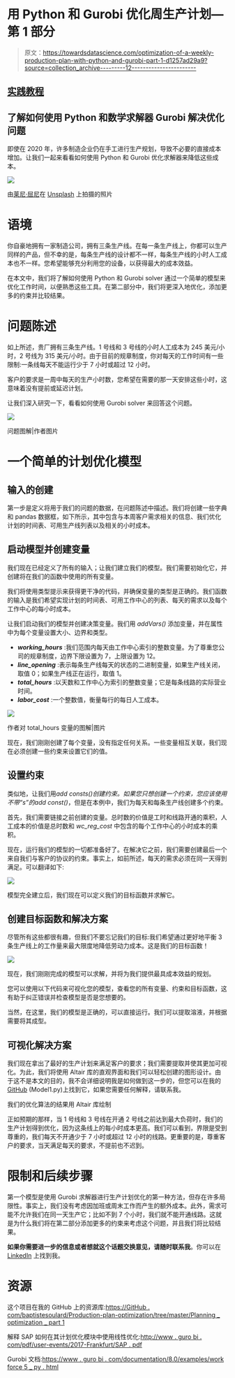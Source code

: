 # 用 Python 和 Gurobi 优化周生产计划—第 1 部分

> 原文：<https://towardsdatascience.com/optimization-of-a-weekly-production-plan-with-python-and-gurobi-part-1-d1257ad29a9?source=collection_archive---------12----------------------->

## [实践教程](https://towardsdatascience.com/tagged/hands-on-tutorials)

## 了解如何使用 Python 和数学求解器 Gurobi 解决优化问题

即使在 2020 年，许多制造企业仍在手工进行生产规划，导致不必要的直接成本增加。让我们一起来看看如何使用 Python 和 Gurobi 优化求解器来降低这些成本。

![](img/6c12a7d0749fa91205e2331d9dd482ba.png)

由[莱尼·屈尼](https://unsplash.com/@lennykuhne)在 [Unsplash](https://images.unsplash.com/photo-1567789884554-0b844b597180?) 上拍摄的照片

# 语境

你自豪地拥有一家制造公司，拥有三条生产线。在每一条生产线上，你都可以生产同样的产品，但不幸的是，每条生产线的设计都不一样，每条生产线的小时人工成本也不一样。您希望能够充分利用您的设备，以获得最大的成本效益。

在本文中，我们将了解如何使用 Python 和 Gurobi solver 通过一个简单的模型来优化工作时间，以便熟悉这些工具。在第二部分中，我们将更深入地优化，添加更多的约束并比较结果。

# 问题陈述

如上所述，贵厂拥有三条生产线。1 号线和 3 号线的小时人工成本为 245 美元/小时，2 号线为 315 美元/小时。由于目前的规章制度，你对每天的工作时间有一些限制:一条线每天不能运行少于 7 小时或超过 12 小时。

客户的要求是一周中每天的生产小时数，您希望在需要的那一天安排这些小时，这意味着没有提前或延迟计划。

让我们深入研究一下，看看如何使用 Gurobi solver 来回答这个问题。

![](img/5b8cb87e4422f86346149910c3a670af.png)

问题图解|作者图片

# 一个简单的计划优化模型

## 输入的创建

第一步是定义将用于我们的问题的数据，在问题陈述中描述。我们将创建一些字典和 pandas 数据框，如下所示，其中包含与本周客户需求相关的信息、我们优化计划的时间表、可用生产线列表以及相关的小时成本。

## 启动模型并创建变量

我们现在已经定义了所有的输入；让我们建立我们的模型。我们需要初始化它，并创建将在我们的函数中使用的所有变量。

我们将使用类型提示来获得更干净的代码，并确保变量的类型是正确的。我们函数的输入是我们希望实现计划的时间表、可用工作中心的列表、每天的需求以及每个工作中心的每小时成本。

让我们启动我们的模型并创建决策变量。我们用 *addVars()* 添加变量，并在属性中为每个变量设置大小、边界和类型。

*   ***working_hours*** :我们范围内每天由工作中心索引的整数变量。为了尊重您公司的规章制度，边界下限设置为 7，上限设置为 12。
*   ***line_opening*** :表示每条生产线每天的状态的二进制变量，如果生产线关闭，取值 0；如果生产线正在运行，取值 1。
*   ***total_hours*** :以天数和工作中心为索引的整数变量；它是每条线路的实际营业时间。
*   ***labor_cost*** :一个整数值，衡量每行的每日人工成本。

![](img/691f82b2e61ef266e7114d1e3b817dde.png)

作者对 total_hours 变量的图解|图片

现在，我们刚刚创建了每个变量，没有指定任何关系。一些变量相互关联，我们现在必须创建一些约束来设置它们的值。

## 设置约束

类似地，让我们用*add consts()*创建约束。如果您只想创建一个约束，您应该使用不带“s”的*add const()*，但是在本例中，我们为每天和每条生产线创建多个约束。

首先，我们需要链接之前创建的变量。总时数的价值是工时和线路开通的乘积，人工成本的价值是总时数和 *wc_reg_cost* 中包含的每个工作中心的小时成本的乘积。

现在，运行我们的模型的一切都准备好了。在解决它之前，我们需要创建最后一个来自我们与客户的协议的约束。事实上，如前所述，每天的需求必须在同一天得到满足。可以翻译如下:

![](img/f2792c661af2d8c1b6ab2a87245c388a.png)

模型完全建立后，我们现在可以定义我们的目标函数并求解它。

## 创建目标函数和解决方案

尽管所有这些都很有趣，但我们不要忘记我们的目标:我们希望通过更好地平衡 3 条生产线上的工作量来最大限度地降低劳动力成本。这是我们的目标函数！

![](img/07329d6c5c239597025546491c8ea2c4.png)

现在，我们刚刚完成的模型可以求解，并将为我们提供最具成本效益的规划。

您可以使用以下代码来可视化您的模型，查看您的所有变量、约束和目标函数，这有助于纠正错误并检查模型是否是您想要的。

当然，在这里，我们的模型是正确的，可以直接运行。我们可以提取溶液，并根据需要将其成型。

## 可视化解决方案

我们现在拿出了最好的生产计划来满足客户的要求；我们需要提取并使其更加可视化。为此，我们将使用 Altair 库的直观界面和我们可以轻松创建的图形设计。由于这不是本文的目的，我不会详细说明我是如何做到这一步的，但您可以在我的 [GitHub](https://github.com/baptistesoulard/Production-plan-optimization/tree/master/Planning_optimization_part1) (Model1.py)上找到它，如果您需要任何解释，请联系我。

我们的优化算法的结果用 Altair 库绘制

正如预期的那样，当 1 号线和 3 号线在开通 2 号线之前达到最大负荷时，我们的生产计划得到优化，因为这条线上的每小时成本更高。我们可以看到，界限是受到尊重的，我们每天不开通少于 7 小时或超过 12 小时的线路。更重要的是，尊重客户的要求，当天满足每天的要求，不提前也不迟到。

# 限制和后续步骤

第一个模型是使用 Gurobi 求解器进行生产计划优化的第一种方法，但存在许多局限性。事实上，我们没有考虑因加班或周末工作而产生的额外成本。此外，需求可能不允许我们在同一天生产它；比如不到 7 个小时，我们就不能开通线路。这就是为什么我们将在第二部分添加更多的约束来考虑这个问题，并且我们将比较结果。

**如果你需要进一步的信息或者想就这个话题交换意见，请随时联系我**。你可以在 [LinkedIn](https://www.linkedin.com/in/baptistesoulard1994/) 上找到我。

# 资源

这个项目在我的 GitHub 上的资源库:[https://GitHub . com/baptistesoulard/Production-plan-optimization/tree/master/Planning _ optimization _ part 1](https://github.com/soulabat/Production-plan-optimization/tree/master/Planning_optimization_part1)

解释 SAP 如何在其计划优化模块中使用线性优化:[http://www . guro bi . com/pdf/user-events/2017-Frankfurt/SAP . pdf](https://www.gurobi.com/pdfs/user-events/2017-frankfurt/SAP.pdf)

Gurobi 文档:[https://www . guro bi . com/documentation/8.0/examples/work force 5 _ py . html](https://www.gurobi.com/documentation/8.0/examples/workforce5_py.html)